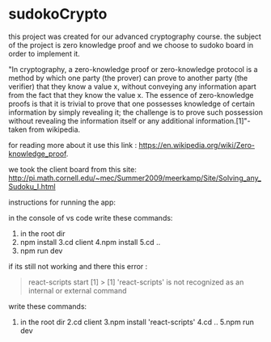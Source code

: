 # sudokoCrypto
this project was created for our advanced cryptography course.
the subject of the project is zero knowledge proof and we choose to sudoko board in order to implement it.


"In cryptography, a zero-knowledge proof or zero-knowledge protocol is a method by which one party (the prover) can prove to another party (the verifier) that they know a value x, without conveying any information apart from the fact that they know the value x. The essence of zero-knowledge proofs is that it is trivial to prove that one possesses knowledge of certain information by simply revealing it; the challenge is to prove such possession without revealing the information itself or any additional information.[1]"-taken from wikipedia.

for reading more about it use this link : https://en.wikipedia.org/wiki/Zero-knowledge_proof.

we took the client board from this site:
http://pi.math.cornell.edu/~mec/Summer2009/meerkamp/Site/Solving_any_Sudoku_I.html

instructions for running the app:

in the console of vs code write these commands:
1. in the root dir 
2.  npm install
3.cd client
4.npm install
5.cd ..
6. npm run dev

if its still not working and there this error :
> react-scripts start
> [1] > [1] 'react-scripts' is not recognized as an internal or external command

write these commands:
1. in the root dir 
2.cd client
3.npm install 'react-scripts'
4.cd ..
5.npm run dev
